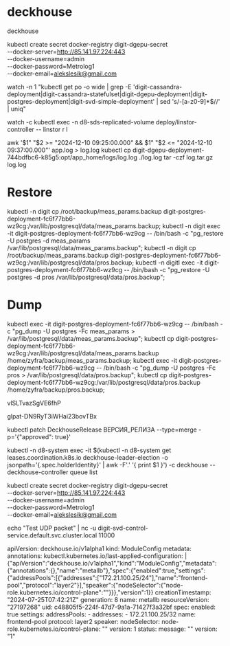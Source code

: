 # deckhouse
deckhouse


kubectl create secret docker-registry digit-dgepu-secret \
  --docker-server=http://85.141.97.224:443 \
  --docker-username=admin \
  --docker-password=Metrolog1 \
  --docker-email=alekslesik@gmail.com
  
  
  watch -n 1 "kubectl get po -o wide | grep -E 'digit-cassandra-deployment|digit-cassandra-statefulset|digit-dgepu-deployment|digit-postgres-deployment|digit-svd-simple-deployment' | sed 's/-[a-z0-9]*$//' | uniq"

watch -c kubectl exec -n d8-sds-replicated-volume deploy/linstor-controller -- linstor r l

awk '$1" "$2 >= "2024-12-10 09:25:00.000" && $1" "$2 <= "2024-12-10 09:37:00.000"' app.log > log.log
kubectl cp digit-dgepu-deployment-744bdfbc6-k85g5:opt/app_home/logs/log.log ./log.log
tar -czf log.tar.gz log.log

# Restore
kubectl -n digit cp /root/backup/meas_params.backup digit-postgres-deployment-fc6f77bb6-wz9cg:/var/lib/postgresql/data/meas_params.backup;
kubectl  -n digit exec -it digit-postgres-deployment-fc6f77bb6-wz9cg -- /bin/bash -c "pg_restore -U postgres -d meas_params /var/lib/postgresql/data/meas_params.backup";
kubectl  -n digit cp /root/backup/meas_params.backup digit-postgres-deployment-fc6f77bb6-wz9cg:/var/lib/postgresql/data/pros.backup;
kubectl  -n digitl exec -it digit-postgres-deployment-fc6f77bb6-wz9cg -- /bin/bash -c "pg_restore -U postgres -d pros /var/lib/postgresql/data/pros.backup";

# Dump
kubectl exec -it digit-postgres-deployment-fc6f77bb6-wz9cg -- /bin/bash -c "pg_dump -U postgres -Fc meas_params > /var/lib/postgresql/data/meas_params.backup";
kubectl cp digit-postgres-deployment-fc6f77bb6-wz9cg:/var/lib/postgresql/data/meas_params.backup /home/zyfra/backup/meas_params.backup;
kubectl exec -it digit-postgres-deployment-fc6f77bb6-wz9cg -- /bin/bash -c "pg_dump -U postgres -Fc pros > /var/lib/postgresql/data/pros.backup";
kubectl cp digit-postgres-deployment-fc6f77bb6-wz9cg:/var/lib/postgresql/data/pros.backup /home/zyfra/backup/pros.backup;


vlSLTvazSgVE6fhP


glpat-DN9RyT3iWHai23bovTBx


kubectl patch DeckhouseRelease ВЕРСИЯ_РЕЛИЗА --type=merge -p='{"approved": true}'


kubectl -n d8-system exec -it $(kubectl -n d8-system get leases.coordination.k8s.io deckhouse-leader-election -o jsonpath='{.spec.holderIdentity}' | awk -F'.' '{ print $1 }') -c deckhouse -- deckhouse-controller queue list


kubectl create secret docker-registry digit-dgepu-secret \
  --docker-server=http://85.141.97.224:443 \
  --docker-username=admin \
  --docker-password=Metrolog1 \
  --docker-email=alekslesik@gmail.com


echo "Test UDP packet" | nc -u digit-svd-control-service.default.svc.cluster.local 11000


apiVersion: deckhouse.io/v1alpha1
kind: ModuleConfig
metadata:
  annotations:
    kubectl.kubernetes.io/last-applied-configuration: |
      {"apiVersion":"deckhouse.io/v1alpha1","kind":"ModuleConfig","metadata":{"annotations":{},"name":"metallb"},"spec":{"enabled":true,"settings":{"addressPools":[{"addresses":["172.21.100.25/24"],"name":"frontend-pool","protocol":"layer2"}],"speaker":{"nodeSelector":{"node-role.kubernetes.io/control-plane":""}}},"version":1}}
  creationTimestamp: "2024-07-25T07:42:21Z"
  generation: 8
  name: metallb
  resourceVersion: "27197268"
  uid: c48805f5-224f-47d7-9a1a-71427f3a32bf
spec:
  enabled: true
  settings:
    addressPools:
    - addresses:
      - 172.21.100.25/32
      name: frontend-pool
      protocol: layer2
    speaker:
      nodeSelector:
        node-role.kubernetes.io/control-plane: ""
  version: 1
status:
  message: ""
  version: "1"

